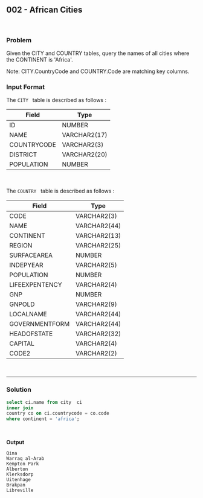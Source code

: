 ## 002 - African Cities
<br>

### Problem
Given the CITY and COUNTRY tables, query the names of all cities where the CONTINENT is 'Africa'.

Note: CITY.CountryCode and COUNTRY.Code are matching key columns.


### Input Format

The `CITY ` table is described as follows :

|  Field | Type |
|---|---|
| ID  | NUMBER |
| NAME | VARCHAR2(17)   |
| COUNTRYCODE  | VARCHAR2(3)  |
| DISTRICT |  VARCHAR2(20) |
| POPULATION | NUMBER |

<br>

The `COUNTRY ` table is described as follows :

|  Field | Type |
|---|---|
| CODE  | VARCHAR2(3)   |
| NAME | VARCHAR2(44)   |
| CONTINENT | VARCHAR2(13) |
| REGION  | VARCHAR2(25)  |
| SURFACEAREA | NUMBER |
| INDEPYEAR | VARCHAR2(5) |
| POPULATION | NUMBER |
| LIFEEXPENTENCY | VARCHAR2(4) |
| GNP | NUMBER |
| GNPOLD | VARCHAR2(9) |
| LOCALNAME | VARCHAR2(44) |
| GOVERNMENTFORM | VARCHAR2(44) |
| HEADOFSTATE | VARCHAR2(32) |
| CAPITAL | VARCHAR2(4) |
| CODE2 | VARCHAR2(2) |



<br>

---

### Solution


```SQL
select ci.name from city  ci
inner join
country co on ci.countrycode = co.code
where continent = 'africa';
```

<br>

**Output**

```
Qina
Warraq al-Arab
Kempton Park
Alberton
Klerksdorp
Uitenhage
Brakpan
Libreville
```
